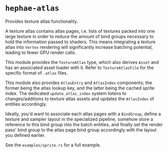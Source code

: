 # `hephae-atlas`

Provides texture atlas functionality.

A texture atlas contains atlas pages, i.e. lists of textures packed into one large texture in order to reduce the amount
of bind groups necessary to hold the information passed to shaders. This means integrating a texture atlas into `Vertex`
rendering will significantly increase batching potential, leading to fewer GPU render calls.

This module provides the `TextureAtlas` type, which also derives `Asset` and has an associated asset loader with it.
Refer to `TextureAtlasFile` for the specific format of `.atlas` files.

This module also provides `AtlasEntry` and `AtlasIndex` components; the former being the atlas lookup key, and the
latter being the cached sprite index. The dedicated `update_atlas_index` system listens to changes/additions to texture
atlas assets and updates the `AtlasIndex` of entities accordingly.

Ideally, you'd want to associate each atlas pages with a `BindGroup`, define a texture and sampler layout in the
specialized pipeline, somehow store a reference to this bind group into the batch entities, and finally set the render
pass' bind group to the atlas page bind group accordingly with the layout you defined earlier.

See the `examples/sprite.rs` for a full example.
